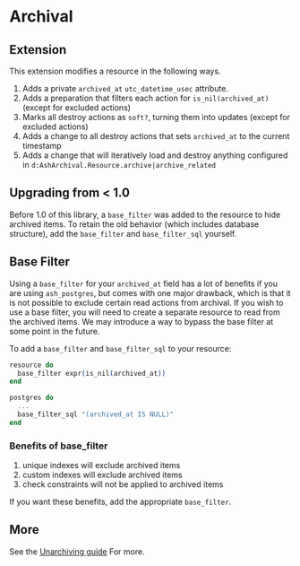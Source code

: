# Archival

## Extension

This extension modifies a resource in the following ways.

1. Adds a private `archived_at` `utc_datetime_usec` attribute.
2. Adds a preparation that filters each action for `is_nil(archived_at)` (except for excluded actions)
3. Marks all destroy actions as `soft?`, turning them into updates (except for excluded actions)
4. Adds a change to all destroy actions that sets `archived_at` to the current timestamp
5. Adds a change that will iteratively load and destroy anything configured in `d:AshArchival.Resource.archive|archive_related`

## Upgrading from < 1.0

Before 1.0 of this library, a `base_filter` was added to the resource to hide archived items. To retain the old behavior (which includes database structure),
add the `base_filter` and `base_filter_sql` yourself.

## Base Filter

Using a `base_filter` for your `archived_at` field has a lot of benefits if you are using `ash_postgres`, but comes with one major drawback, which is that it is not possible to exclude certain read actions from archival. If you wish to use a base filter, you will need to create a separate resource to read from the archived items. We may introduce a way to bypass the base filter at some point in the future.

To add a `base_filter` and `base_filter_sql` to your resource:

```elixir
resource do
  base_filter expr(is_nil(archived_at))
end

postgres do
  ...
  base_filter_sql "(archived_at IS NULL)"
end
```

### Benefits of base_filter

1. unique indexes will exclude archived items
2. custom indexes will exclude archived items
3. check constraints will not be applied to archived items

If you want these benefits, add the appropriate `base_filter`.

## More

See the [Unarchiving guide](/documentation/topics/unarchiving.md) For more.
